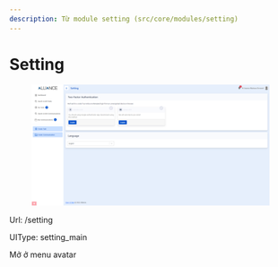 ```yaml
---
description: Từ module setting (src/core/modules/setting)
---
```


# Setting

<figure><img src="../../.gitbook/assets/image (9).png" alt=""><figcaption></figcaption></figure>

Url: /setting

UIType: setting\_main

Mở ở menu avatar

